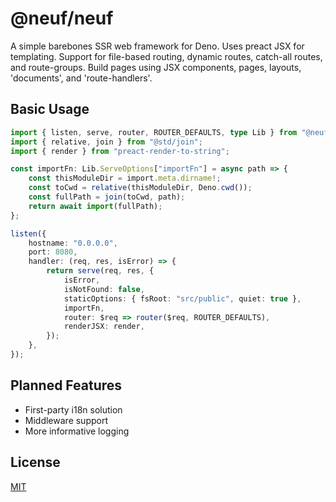 # @neuf/neuf

A simple barebones SSR web framework for Deno. Uses preact JSX for templating. Support for file-based routing, dynamic routes, catch-all routes, and route-groups. Build pages using JSX components, pages, layouts, 'documents', and 'route-handlers'.

## Basic Usage

```ts
import { listen, serve, router, ROUTER_DEFAULTS, type Lib } from "@neuf/neuf";
import { relative, join } from "@std/join";
import { render } from "preact-render-to-string";

const importFn: Lib.ServeOptions["importFn"] = async path => {
    const thisModuleDir = import.meta.dirname!;
    const toCwd = relative(thisModuleDir, Deno.cwd());
    const fullPath = join(toCwd, path);
    return await import(fullPath);
};

listen({
    hostname: "0.0.0.0",
    port: 8080,
    handler: (req, res, isError) => {
        return serve(req, res, {
            isError,
            isNotFound: false,
            staticOptions: { fsRoot: "src/public", quiet: true },
            importFn,
            router: $req => router($req, ROUTER_DEFAULTS),
            renderJSX: render,
        });
    },
});
```

## Planned Features

- First-party i18n solution
- Middleware support
- More informative logging

## License

[MIT](LICENSE)
